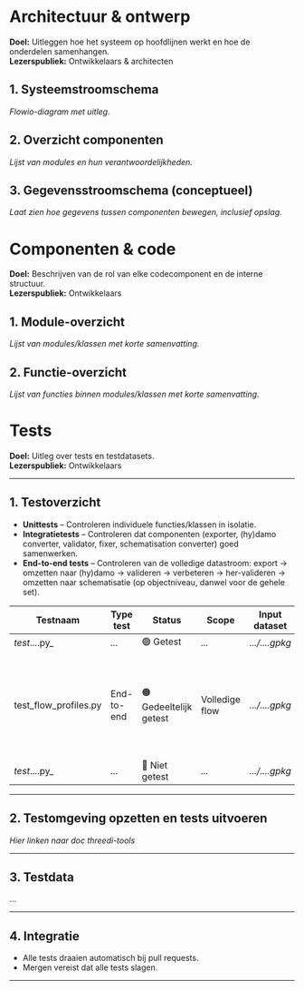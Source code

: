 # Architectuur & ontwerp
**Doel:** Uitleggen hoe het systeem op hoofdlijnen werkt en hoe de onderdelen samenhangen.  
**Lezerspubliek:** Ontwikkelaars & architecten

## 1. Systeemstroomschema
_Flowio-diagram met uitleg._

## 2. Overzicht componenten
_Lijst van modules en hun verantwoordelijkheden._

## 3. Gegevensstroomschema (conceptueel)
_Laat zien hoe gegevens tussen componenten bewegen, inclusief opslag._

# Componenten & code
**Doel:** Beschrijven van de rol van elke codecomponent en de interne structuur.  
**Lezerspubliek:** Ontwikkelaars

## 1. Module-overzicht
_Lijst van modules/klassen met korte samenvatting._

## 2. Functie-overzicht
_Lijst van functies binnen modules/klassen met korte samenvatting._

# Tests
**Doel:** Uitleg over tests en testdatasets.  
**Lezerspubliek:** Ontwikkelaars

---

## 1. Testoverzicht
- **Unittests** – Controleren individuele functies/klassen in isolatie.  
- **Integratietests** – Controleren dat componenten (exporter, (hy)damo converter, validator, fixer, schematisation converter) goed samenwerken.  
- **End-to-end tests** – Controleren van de volledige datastroom: export → omzetten naar (hy)damo → valideren → verbeteren → her-valideren → omzetten naar schematisatie (op objectniveau, danwel voor de gehele set).  

| Testnaam | Type test | Status | Scope | Input dataset | Output dataset | Beschrijving | Testvariabelen |
|----------|-----------|--------|-------|------------------------|-------------------------|-------------|----------------|
| _test_....py_ | _..._ | 🟢 Getest | _..._ | _.../....gpkg_ | _.../....gpkg_ | _..._ | _..._ |
| test_flow_profiles.py | End-to-end | 🟠 Gedeeltelijk getest | Volledige flow | _.../....gpkg_ | _.../....gpkg_ | Controleert volledige dataverwerking: conversie naar (hy)damo → validatie → verbetering → conversie naar model | _..._ |
| _test_....py_ | _..._ | 🔴 Niet getest | _..._ | _.../....gpkg_ | _.../....gpkg_ | _..._ | _..._ |

---

## 2. Testomgeving opzetten en tests uitvoeren
_Hier linken naar doc threedi-tools_  

---

## 3. Testdata
...

---

## 4. Integratie
- Alle tests draaien automatisch bij pull requests.  
- Mergen vereist dat alle tests slagen.  

---
